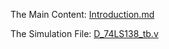 The Main Content: [Introduction.md](Introduction.md)

The Simulation File: [D_74LS138_tb.v](D_74LS138_tb.v)
